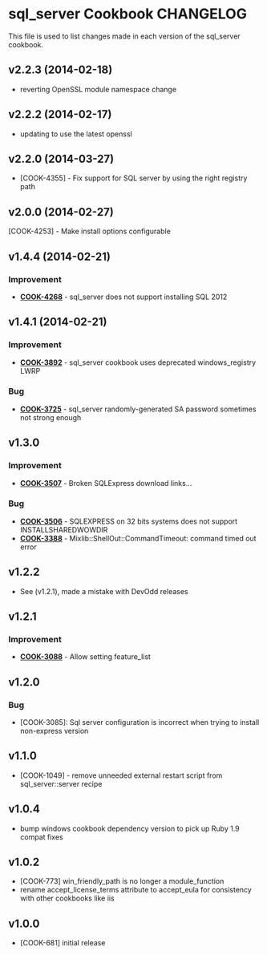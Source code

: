 sql_server Cookbook CHANGELOG
=============================
This file is used to list changes made in each version of the sql_server cookbook.

v2.2.3 (2014-02-18)
-------------------
- reverting OpenSSL module namespace change

v2.2.2 (2014-02-17)
-------------------
- updating to use the latest openssl

v2.2.0 (2014-03-27)
-------------------
- [COOK-4355] - Fix support for SQL server by using the right registry path


v2.0.0 (2014-02-27)
-------------------
[COOK-4253] - Make install options configurable


v1.4.4 (2014-02-21)
-------------------
### Improvement
- **[COOK-4268](https://tickets.chef.io/browse/COOK-4268)** - sql_server does not support installing SQL 2012


v1.4.1 (2014-02-21)
-------------------
### Improvement
- **[COOK-3892](https://tickets.chef.io/browse/COOK-3892)** - sql_server cookbook uses deprecated windows_registry LWRP

### Bug
- **[COOK-3725](https://tickets.chef.io/browse/COOK-3725)** - sql_server randomly-generated SA password sometimes not strong enough


v1.3.0
------
### Improvement
- **[COOK-3507](https://tickets.chef.io/browse/COOK-3507)** - Broken SQLExpress download links...

### Bug
- **[COOK-3506](https://tickets.chef.io/browse/COOK-3506)** - SQLEXPRESS on 32 bits systems does not support INSTALLSHAREDWOWDIR
- **[COOK-3388](https://tickets.chef.io/browse/COOK-3388)** - Mixlib::ShellOut::CommandTimeout: command timed out error


v1.2.2
------
- See (v1.2.1), made a mistake with DevOdd releases

v1.2.1
------
### Improvement
- **[COOK-3088](https://tickets.chef.io/browse/COOK-3088)** - Allow setting feature_list

v1.2.0
------
### Bug
- [COOK-3085]: Sql server configuration is incorrect when trying to install non-express version

v1.1.0
------
- [COOK-1049] - remove unneeded external restart script from sql_server::server recipe

v1.0.4
------
- bump windows cookbook dependency version to pick up Ruby 1.9 compat fixes

v1.0.2
------
- [COOK-773] win_friendly_path is no longer a module_function
- rename accept_license_terms attribute to accept_eula for consistency with other cookbooks like iis

v1.0.0
------
- [COOK-681] initial release
